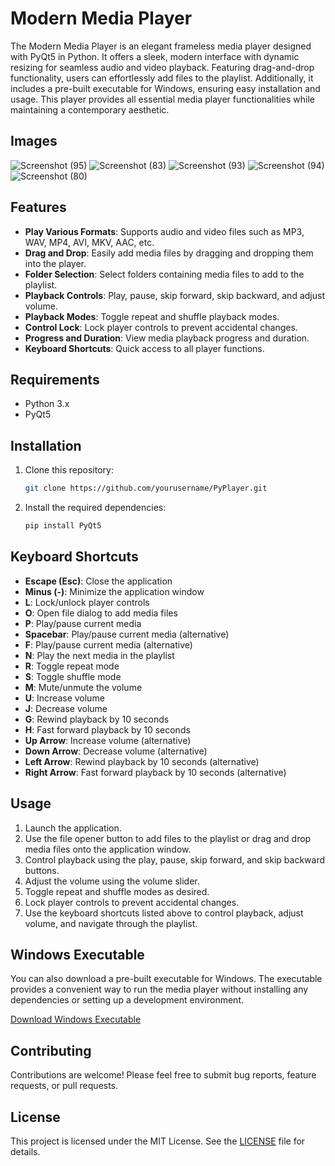# Modern Media Player

The Modern Media Player is an elegant frameless media player designed with PyQt5 in Python. It offers a sleek, modern interface with dynamic resizing for seamless audio and video playback. Featuring drag-and-drop functionality, users can effortlessly add files to the playlist. Additionally, it includes a pre-built executable for Windows, ensuring easy installation and usage. This player provides all essential media player functionalities while maintaining a contemporary aesthetic.

## Images
![Screenshot (95)](https://github.com/chinmaykrishnroy/pyPlayer/assets/65699140/5fe68ec8-976d-465f-a164-8c3e30e0b145)
![Screenshot (83)](https://github.com/chinmaykrishnroy/pyPlayer/assets/65699140/e839cbbf-0208-4a46-9263-8d31ad4af84e)
![Screenshot (93)](https://github.com/chinmaykrishnroy/pyPlayer/assets/65699140/f9833e73-a201-4e67-8de7-673573f78e67)
![Screenshot (94)](https://github.com/chinmaykrishnroy/pyPlayer/assets/65699140/5bcf10e5-edde-4855-9016-950c168473f7)
![Screenshot (80)](https://github.com/chinmaykrishnroy/pyPlayer/assets/65699140/761f8ab2-c89d-4ce0-b5a3-b5caf7af63a6)

## Features

- **Play Various Formats**: Supports audio and video files such as MP3, WAV, MP4, AVI, MKV, AAC, etc.
- **Drag and Drop**: Easily add media files by dragging and dropping them into the player.
- **Folder Selection**: Select folders containing media files to add to the playlist.
- **Playback Controls**: Play, pause, skip forward, skip backward, and adjust volume.
- **Playback Modes**: Toggle repeat and shuffle playback modes.
- **Control Lock**: Lock player controls to prevent accidental changes.
- **Progress and Duration**: View media playback progress and duration.
- **Keyboard Shortcuts**: Quick access to all player functions.

## Requirements

- Python 3.x
- PyQt5

## Installation

1. Clone this repository:
    ```bash
    git clone https://github.com/yourusername/PyPlayer.git
    ```
2. Install the required dependencies:
    ```bash
    pip install PyQt5
    ```

## Keyboard Shortcuts

- **Escape (Esc)**: Close the application
- **Minus (-)**: Minimize the application window
- **L**: Lock/unlock player controls
- **O**: Open file dialog to add media files
- **P**: Play/pause current media
- **Spacebar**: Play/pause current media (alternative)
- **F**: Play/pause current media (alternative)
- **N**: Play the next media in the playlist
- **R**: Toggle repeat mode
- **S**: Toggle shuffle mode
- **M**: Mute/unmute the volume
- **U**: Increase volume
- **J**: Decrease volume
- **G**: Rewind playback by 10 seconds
- **H**: Fast forward playback by 10 seconds
- **Up Arrow**: Increase volume (alternative)
- **Down Arrow**: Decrease volume (alternative)
- **Left Arrow**: Rewind playback by 10 seconds (alternative)
- **Right Arrow**: Fast forward playback by 10 seconds (alternative)

## Usage

1. Launch the application.
2. Use the file opener button to add files to the playlist or drag and drop media files onto the application window.
3. Control playback using the play, pause, skip forward, and skip backward buttons.
4. Adjust the volume using the volume slider.
5. Toggle repeat and shuffle modes as desired.
6. Lock player controls to prevent accidental changes.
7. Use the keyboard shortcuts listed above to control playback, adjust volume, and navigate through the playlist.

## Windows Executable

You can also download a pre-built executable for Windows. The executable provides a convenient way to run the media player without installing any dependencies or setting up a development environment.

[Download Windows Executable](executables)

## Contributing

Contributions are welcome! Please feel free to submit bug reports, feature requests, or pull requests.

## License

This project is licensed under the MIT License. See the [LICENSE](LICENSE) file for details.
